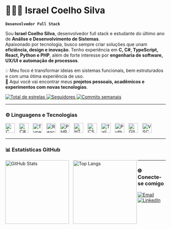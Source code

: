 # 👨🏻‍💻 Israel Coelho Silva

**`Desenvolvedor Full Stack`**

Sou **Israel Coelho Silva**, desenvolvedor full stack e estudante do último ano de **Análise e Desenvolvimento de Sistemas**.  
Apaixonado por tecnologia, busco sempre criar soluções que unam **eficiência, design e inovação**. Tenho experiência em **C, C#, TypeScript, React, Python e PHP**, além de forte interesse por **engenharia de software, UX/UI e automação de processos**.

💡 Meu foco é transformar ideias em sistemas funcionais, bem estruturados e com uma ótima experiência de uso.  
🚀 Aqui você vai encontrar meus **projetos pessoais, acadêmicos e experimentos com novas tecnologias**.

<p align="left">
    <a href="https://github.com/Israel625?tab=repositories&sort=stargazers">
        <img 
            alt="Total de estrelas" 
            title="Total de estrelas GitHub" 
            src="https://custom-icon-badges.demolab.com/github/stars/Israel625?color=55960c&style=for-the-badge&labelColor=488207&logo=star&label=Estrelas"
        />
    </a>
    <a href="https://github.com/Israel625?tab=followers">
        <img 
            alt="Seguidores" 
            title="Me siga no GitHub" 
            src="https://custom-icon-badges.demolab.com/github/followers/Israel625?color=236ad3&labelColor=1155ba&style=for-the-badge&logo=github&label=Seguidores&logoColor=white&cache_seconds=1800"
        />
    </a>
    <a href="https://github.com/Israel625/Israel625/graphs/commit-activity">
        <img 
            alt="Commits semanais" 
            title="Commits semanais GitHub" 
            src="https://custom-icon-badges.demolab.com/github/commit-activity/m/Israel625?color=FF8C00&style=for-the-badge&labelColor=FFA500&logo=git&logoColor=white&label=Commits"
        />
    </a>
</p>

---

### ⚙️ Linguagens e Tecnologias

<img align="left" alt="C" title="C" width="30px" style="padding-right:10px;" src="https://cdn.jsdelivr.net/gh/devicons/devicon@latest/icons/c/c-original.svg"/>
<img align="left" alt="C#" title="C#" width="30px" style="padding-right:10px;" src="https://cdn.jsdelivr.net/gh/devicons/devicon@latest/icons/csharp/csharp-original.svg"/>
<img align="left" alt="TypeScript" title="TypeScript" width="30px" style="padding-right:10px;" src="https://cdn.jsdelivr.net/gh/devicons/devicon@latest/icons/typescript/typescript-original.svg"/>
<img align="left" alt="React" title="React" width="30px" style="padding-right:10px;" src="https://cdn.jsdelivr.net/gh/devicons/devicon@latest/icons/react/react-original.svg"/>
<img align="left" alt="PHP" title="PHP" width="30px" style="padding-right:10px;" src="https://cdn.jsdelivr.net/gh/devicons/devicon@latest/icons/php/php-original.svg"/>
<img align="left" alt="HTML" title="HTML" width="30px" style="padding-right:10px;" src="https://cdn.jsdelivr.net/gh/devicons/devicon@latest/icons/html5/html5-original.svg"/>
<img align="left" alt="CSS" title="CSS" width="30px" style="padding-right:10px;" src="https://cdn.jsdelivr.net/gh/devicons/devicon@latest/icons/css3/css3-original.svg"/>
<img align="left" alt="Tailwind" title="Tailwind CSS" width="30px" style="padding-right:10px;" src="https://cdn.jsdelivr.net/gh/devicons/devicon@latest/icons/tailwindcss/tailwindcss-original.svg"/>
<img align="left" alt="Python" title="Python" width="30px" style="padding-right:10px;" src="https://cdn.jsdelivr.net/gh/devicons/devicon@latest/icons/python/python-original.svg"/>
<img align="left" alt="Git" title="Git" width="30px" style="padding-right:10px;" src="https://cdn.jsdelivr.net/gh/devicons/devicon@latest/icons/git/git-original.svg"/>
<img align="left" alt="VSCode" title="VSCode" width="30px" style="padding-right:10px;" src="https://cdn.jsdelivr.net/gh/devicons/devicon@latest/icons/vscode/vscode-original.svg"/>

<br/><br/>

---

### 📊 Estatísticas GitHub

<p>
  <img 
    align="left" 
    alt="GitHub Stats" 
    height="200" 
    style="padding-right:10px;" 
    src="https://github-readme-stats.vercel.app/api?username=Israel625&show_icons=true&theme=tokyonight&include_all_commits=true&locale=pt-br&cache_seconds=1800" 
  />

  <img 
      align="left" 
      alt="Top Langs" 
      height="200" 
      src="https://github-readme-stats.vercel.app/api/top-langs/?username=Israel625&theme=tokyonight&layout=compact&custom_title=Linguagens&langs_count=10&cache_seconds=1800" 
  />
</p>

---

### 🌐 Conecte-se comigo

<p align="left">
    <a href="mailto:israelcoelho625@gmail.com">
        <img 
            alt="Email" 
            title="Envie um e-mail" 
            src="https://custom-icon-badges.demolab.com/badge/-Gmail-red?style=for-the-badge&logo=gmail&logoColor=white"
        />
    </a>
    <a href="https://www.linkedin.com/in/israel-coelho-silva-873560232/">
        <img 
            alt="LinkedIn" 
            title="Meu LinkedIn" 
            src="https://custom-icon-badges.demolab.com/badge/-LinkedIn-blue?style=for-the-badge&logo=linkedin&logoColor=white"
        />
    </a>
</p>
